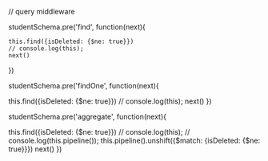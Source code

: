 
// query middleware

<!--  query korar somay all documents asbe -->

<!-- current query execute korar age ne = true ache oigula chai -->


studentSchema.pre('find', function(next){
   
    this.find({isDeleted: {$ne: true}})
    // console.log(this);
    next()
})
<!-- we apply find but not apply findone so apply find one -->

studentSchema.pre('findOne', function(next){
   
  this.find({isDeleted: {$ne: true}})
  // console.log(this);
  next()
})

<!-- it not stop aggregate so you stop it -->

studentSchema.pre('aggregate', function(next){
   
  this.find({isDeleted: {$ne: true}})
  // console.log(this);
  // console.log(this.pipeline());
  this.pipeline().unshift({$match: {isDeleted: {$ne: true}}})
  next()
})